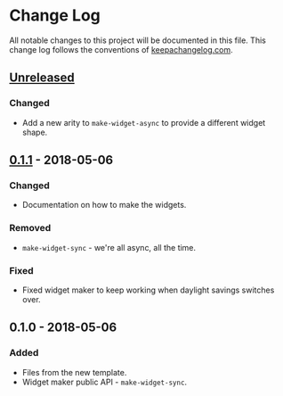 # Change Log
All notable changes to this project will be documented in this file. This change log follows the conventions of [keepachangelog.com](http://keepachangelog.com/).

## [Unreleased]
### Changed
- Add a new arity to `make-widget-async` to provide a different widget shape.

## [0.1.1] - 2018-05-06
### Changed
- Documentation on how to make the widgets.

### Removed
- `make-widget-sync` - we're all async, all the time.

### Fixed
- Fixed widget maker to keep working when daylight savings switches over.

## 0.1.0 - 2018-05-06
### Added
- Files from the new template.
- Widget maker public API - `make-widget-sync`.

[Unreleased]: https://github.com/your-name/vuk/compare/0.1.1...HEAD
[0.1.1]: https://github.com/your-name/vuk/compare/0.1.0...0.1.1
